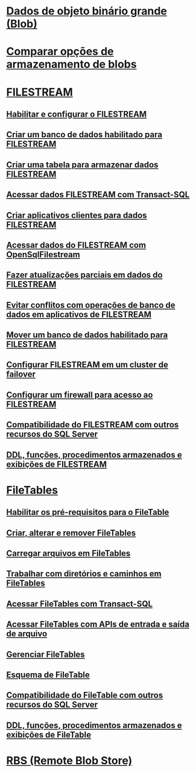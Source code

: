 # [Dados de objeto binário grande (Blob)](binary-large-object-blob-data-sql-server.md)
# [Comparar opções de armazenamento de blobs](compare-options-for-storing-blobs-sql-server.md)
# [FILESTREAM](filestream-sql-server.md)
## [Habilitar e configurar o FILESTREAM](enable-and-configure-filestream.md)
## [Criar um banco de dados habilitado para FILESTREAM](create-a-filestream-enabled-database.md)
## [Criar uma tabela para armazenar dados FILESTREAM](create-a-table-for-storing-filestream-data.md)
## [Acessar dados FILESTREAM com Transact-SQL](access-filestream-data-with-transact-sql.md)
## [Criar aplicativos clientes para dados FILESTREAM](create-client-applications-for-filestream-data.md)
## [Acessar dados do FILESTREAM com OpenSqlFilestream](access-filestream-data-with-opensqlfilestream.md)
## [Fazer atualizações parciais em dados do FILESTREAM](make-partial-updates-to-filestream-data.md)
## [Evitar conflitos com operações de banco de dados em aplicativos de FILESTREAM](avoid-conflicts-with-database-operations-in-filestream-applications.md)
## [Mover um banco de dados habilitado para FILESTREAM](move-a-filestream-enabled-database.md)
## [Configurar FILESTREAM em um cluster de failover](set-up-filestream-on-a-failover-cluster.md)
## [Configurar um firewall para acesso ao FILESTREAM](configure-a-firewall-for-filestream-access.md)
## [Compatibilidade do FILESTREAM com outros recursos do SQL Server](filestream-compatibility-with-other-sql-server-features.md)
## [DDL, funções, procedimentos armazenados e exibições de FILESTREAM](filestream-ddl-functions-stored-procedures-and-views.md)
# [FileTables](filetables-sql-server.md)
## [Habilitar os pré-requisitos para o FileTable](enable-the-prerequisites-for-filetable.md)
## [Criar, alterar e remover FileTables](create-alter-and-drop-filetables.md)
## [Carregar arquivos em FileTables](load-files-into-filetables.md)
## [Trabalhar com diretórios e caminhos em FileTables](work-with-directories-and-paths-in-filetables.md)
## [Acessar FileTables com Transact-SQL](access-filetables-with-transact-sql.md)
## [Acessar FileTables com APIs de entrada e saída de arquivo](access-filetables-with-file-input-output-apis.md)
## [Gerenciar FileTables](manage-filetables.md)
## [Esquema de FileTable](filetable-schema.md)
## [Compatibilidade do FileTable com outros recursos do SQL Server](filetable-compatibility-with-other-sql-server-features.md)
## [DDL, funções, procedimentos armazenados e exibições de FileTable](filetable-ddl-functions-stored-procedures-and-views.md)
# [RBS (Remote Blob Store)](remote-blob-store-rbs-sql-server.md)
